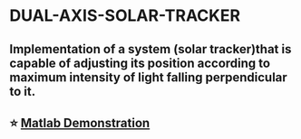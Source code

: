 # DUAL-AXIS-SOLAR-TRACKER
Implementation of a system (solar tracker)that is capable of adjusting its position according to maximum intensity of light falling perpendicular to it.
---
        
 ⭐️ [Matlab Demonstration](https://cciitpatna-my.sharepoint.com/:f:/g/personal/aditya_2011mt02_iitp_ac_in/Ekq05U0E7adDq9GNaiMCbakBmDtivQ5LOxdsQgyGpMAQEg?e=Eftsqx) 
      <br><br>
---
